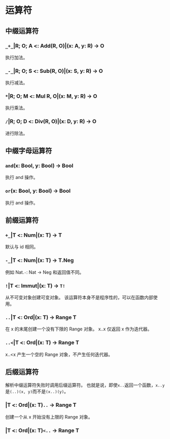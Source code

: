 # 运算符

## 中缀运算符

### `_+_`|R; O; A <: Add(R, O)|(x: A, y: R) -> O

执行加法。

### `_-_`|R; O; S <: Sub(R, O)|(x: S, y: R) -> O

执行减法。

### `*`|R; O; M <: Mul R, O|(x: M, y: R) -> O

执行乘法。

### `/`|R; O; D <: Div(R, O)|(x: D, y: R) -> O

进行除法。

## 中缀字母运算符

### `and`(x: Bool, y: Bool) -> Bool

执行 and 操作。

### `or`(x: Bool, y: Bool) -> Bool

执行 and 操作。

## 前缀运算符

### `+_`|T <: Num|(x: T) -> T

默认与 id 相同。

### `-_`|T <: Num|(x: T) -> T.Neg

例如 Nat.`-`: Nat -> Neg 和返回值不同。

### `!`|T <: Immut|(x: T) -> `T!`

从不可变对象创建可变对象。
该运算符本身不是程序性的，可以在函数内部使用。

### `..`|T <: Ord|(x: T) -> Range T

在 x 的末尾创建一个没有下限的 Range 对象。
x..x 仅返回 x 作为迭代器。

### `..<`|T <: Ord|(x: T) -> Range T

x..<x 产生一个空的 Range 对象，不产生任何迭代器。

## 后缀运算符

解析中缀运算符失败时调用后缀运算符。
也就是说，即使`x..`返回一个函数，`x..y`是`(..)(x, y)`而不是`(x..)(y)`。

### |T <: Ord|(x: T)`..` -> Range T

创建一个从 x 开始没有上限的 Range 对象。

### |T <: Ord|(x: T)`<..` -> Range T